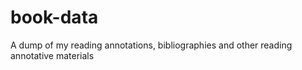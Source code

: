 # book-data
A dump of my reading annotations, bibliographies and other reading annotative materials
